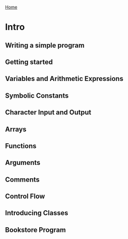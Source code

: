 [Home](../index.md)

# Intro

## Writing a simple program

## Getting started

## Variables and Arithmetic Expressions

## Symbolic Constants

## Character Input and Output

## Arrays

## Functions

## Arguments

## Comments

## Control Flow

## Introducing Classes

## Bookstore Program